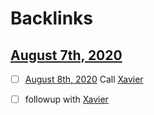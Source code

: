 
# Backlinks
## [August 7th, 2020](<August 7th, 2020.md>)
- [ ] [August 8th, 2020](<August 8th, 2020.md>) Call [Xavier](<Xavier.md>)

- [ ] followup with [Xavier](<Xavier.md>)

